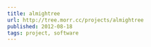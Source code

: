 ```yaml
---
title: almightree
url: http://tree.morr.cc/projects/almightree
published: 2012-08-18
tags: project, software
---
```

